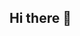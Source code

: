 ## Hi there 👋

<!--
**mohammadabk2/mohammadabk2** is a ✨ _special_ ✨ repository because its `README.md` (this file) appears on your GitHub profile.

Here are some ideas to get you started:

- 🔭 I’m currently working on a website to mange the needs of an orgnization for special needs kids
- 🌱 I’m currently learning machine learning and networking.
- 👯 I’m looking to collaborate on ...
- 🤔 I’m looking for help with ...
- 💬 Ask me about ...
- 📫 How to reach me: ...
-->
